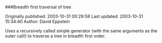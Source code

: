 ###Breadth first traversal of tree

Originally published: 2003-10-31 00:29:58
Last updated: 2003-10-31 15:34:40
Author: David Eppstein

Uses a recursively called simple generator (with the same arguments as the outer call!) to traverse a tree in breadth first order.